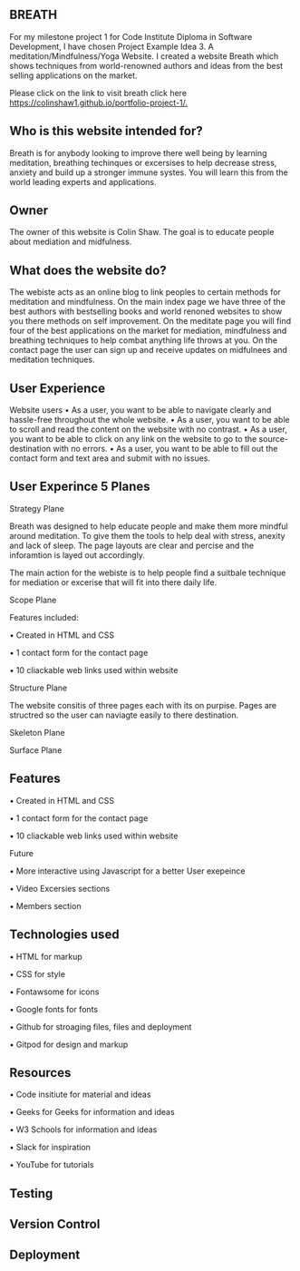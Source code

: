 BREATH
--
For my milestone project 1 for Code Institute Diploma in Software Development, I have chosen Project Example Idea 3. A meditation/Mindfulness/Yoga Website. I created a website Breath which shows techniques from world-renowned authors and ideas from the best selling applications on the market.

Please click on the link to visit breath click here <https://colinshaw1.github.io/portfolio-project-1/.>



Who is this website intended for?
--
Breath is for anybody looking to improve there well being by learning meditation, breathing techinques or excersises to help decrease stress, anxiety and build up a stronger immune systes. You will learn this from the world leading experts and applications. 

Owner
--

The owner of this website is Colin Shaw. The goal is to educate people about mediation and midfulness. 

What does the website do?
--

The webiste acts as an online blog to link peoples to certain methods for meditation and mindfulness. On the main index page we have three of the best authors with bestselling books and world renoned websites to show you there methods on self improvement. On the meditate page you will find four of the best applications on the market for mediation, mindfulness and breathing techniques to help combat anything life throws at you. On the contact page the user can sign up and receive updates on midfulnees and meditation techniques. 

User Experience
--

Website users 
•	As a user, you want to be able to navigate clearly and hassle-free throughout the whole website. 
•	As a user, you want to be able to scroll and read the content on the website with no contrast.
•	As a user, you want to be able to click on any link on the website to go to the source-destination with no errors. 
•	As a user, you want to be able to fill out the contact form and text area and submit with no issues. 



User Experince 5 Planes
--

Strategy Plane

Breath was designed to help educate people and make them more mindful around meditation. To give them the tools to help deal with stress, anexity and lack of sleep. The page layouts are clear and percise and the inforamtion is layed out accordingly. 

The main action for the webiste is to help people find a suitbale technique for mediation or excerise that will fit into there daily life.

Scope Plane

Features included:

•	Created in HTML and CSS

•	1 contact form for the contact page

•	10 cliackable web links used within website


Structure Plane

The website consitis of three pages each with its on purpise. Pages are structred so the user can naviagte easily to there destination. 

Skeleton Plane

Surface Plane


Features
--


•	Created in HTML and CSS

•	1 contact form for the contact page

•	10 cliackable web links used within website

Future

•  More interactive using Javascript for a better User exepeince

•  Video Excersies sections

•  Members section


Technologies used
--

• HTML for markup

• CSS for style

• Fontawsome for icons

• Google fonts for fonts

• Github for stroaging files, files and deployment 

• Gitpod for design and markup


Resources
--

• Code insitiute for material and ideas

• Geeks for Geeks for information and ideas 
 
• W3 Schools for information and ideas

• Slack for inspiration

• YouTube for tutorials

Testing
--



Version Control
--

Deployment
--
